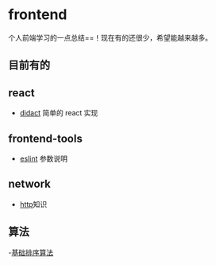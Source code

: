 # frontend

个人前端学习的一点总结==！现在有的还很少，希望能越来越多。

## 目前有的

## react

- [didact](https://github.com/IMMC/frontend-note/blob/master/react/Didact/didact-readme.md) 简单的 react 实现

## frontend-tools

- [eslint](https://github.com/IMMC/frontend-note/tree/master/fontend-tools/eslint) 参数说明

## network

- [http](https://juejin.im/post/5e721ec351882549036961a0)知识

## 算法

-[基础排序算法](https://github.com/IMMC/frontend-note/tree/master/algorithm/sort)

